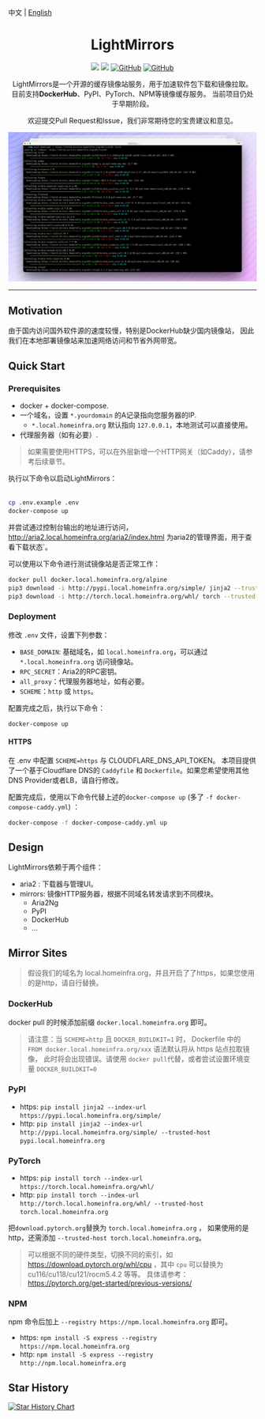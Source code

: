 中文 | [English](README.en.md)


<div align="center">

# LightMirrors

<a href='https://github.com/NoCLin/LightMirrors/'><img src='https://img.shields.io/badge/Light-Mirrors-green'></a>
<a href='https://github.com/homeinfra-org/infra'><img src='https://img.shields.io/static/v1?label=Home&message=Infra&color=orange'></a>
[![GitHub](https://img.shields.io/github/stars/NoCLin/LightMirrors?style=social)](https://github.com/NoCLin/LightMirrors)
[![GitHub](https://img.shields.io/github/forks/NoCLin/LightMirrors?style=social)](https://github.com/NoCLin/LightMirrors)


LightMirrors是一个开源的缓存镜像站服务，用于加速软件包下载和镜像拉取。
目前支持**DockerHub**、PyPI、PyTorch、NPM等镜像缓存服务。 当前项目仍处于早期阶段。

欢迎提交Pull Request和Issue，我们非常期待您的宝贵建议和意见。

![Demo](docs/images/1.png)

</div>


---

## Motivation

由于国内访问国外软件源的速度较慢，特别是DockerHub缺少国内镜像站，
因此我们在本地部署镜像站来加速网络访问和节省外网带宽。

## Quick Start

### Prerequisites

- docker + docker-compose.
- 一个域名，设置 `*.yourdomain` 的A记录指向您服务器的IP.
    - `*.local.homeinfra.org` 默认指向 `127.0.0.1`，本地测试可以直接使用。
- 代理服务器（如有必要）.

> 如果需要使用HTTPS，可以在外层新增一个HTTP网关（如Caddy），请参考后续章节。

执行以下命令以启动LightMirrors：

```bash

cp .env.example .env
docker-compose up

```

并尝试通过控制台输出的地址进行访问，http://aria2.local.homeinfra.org/aria2/index.html
为aria2的管理界面，用于查看下载状态`。

可以使用以下命令进行测试镜像站是否正常工作：

```bash
docker pull docker.local.homeinfra.org/alpine
pip3 download -i http://pypi.local.homeinfra.org/simple/ jinja2 --trusted-host pypi.local.homeinfra.org
pip3 download -i http://torch.local.homeinfra.org/whl/ torch --trusted-host torch.local.homeinfra.org
```

### Deployment

修改 `.env` 文件，设置下列参数：

- `BASE_DOMAIN`: 基础域名，如 `local.homeinfra.org`，可以通过 `*.local.homeinfra.org` 访问镜像站。
- `RPC_SECRET`：Aria2的RPC密钥。
- `all_proxy`：代理服务器地址，如有必要。
- `SCHEME`：`http` 或 `https`。

配置完成之后，执行以下命令：

```bash
docker-compose up
```

#### HTTPS

在 .env 中配置 `SCHEME=https` 与 CLOUDFLARE_DNS_API_TOKEN。
本项目提供了一个基于Cloudflare DNS的 `Caddyfile` 和 `Dockerfile`。如果您希望使用其他DNS Provider或者LB，请自行修改。

配置完成后，使用以下命令代替上述的`docker-compose up` (多了 `-f docker-compose-caddy.yml`) ：

```bash
docker-compose -f docker-compose-caddy.yml up
```

## Design

LightMirrors依赖于两个组件：

- aria2 : 下载器与管理UI。
- mirrors: 镜像HTTP服务器，根据不同域名转发请求到不同模块。
    - Aria2Ng
    - PyPI
    - DockerHub
    - ...

## Mirror Sites

> 假设我们的域名为 local.homeinfra.org，并且开启了了https，如果您使用的是http，请自行替换。

### DockerHub

docker pull 的时候添加前缀 `docker.local.homeinfra.org` 即可。

> 请注意：当 `SCHEME=http` 且 `DOCKER_BUILDKIT=1` 时，
> Dockerfile 中的 `FROM docker.local.homeinfra.org/xxx` 语法默认将从 https 站点拉取镜像，
> 此时将会出现错误。请使用 `docker pull`代替，或者尝试设置环境变量 `DOCKER_BUILDKIT=0`

### PyPI

- https: `pip install jinja2 --index-url https://pypi.local.homeinfra.org/simple/`
- http: `pip install jinja2 --index-url http://pypi.local.homeinfra.org/simple/ --trusted-host pypi.local.homeinfra.org`

### PyTorch

- https: `pip install torch --index-url https://torch.local.homeinfra.org/whl/`
- http: `pip install torch --index-url http://torch.local.homeinfra.org/whl/ --trusted-host torch.local.homeinfra.org`

把`download.pytorch.org`替换为 `torch.local.homeinfra.org` ，
如果使用的是http，还需添加 `--trusted-host torch.local.homeinfra.org`。

> 可以根据不同的硬件类型，切换不同的索引，如 https://download.pytorch.org/whl/cpu ，其中 `cpu`
> 可以替换为cu116/cu118/cu121/rocm5.4.2 等等。
> 具体请参考：https://pytorch.org/get-started/previous-versions/

### NPM

npm 命令后加上 `--registry https://npm.local.homeinfra.org` 即可。

- https: `npm install -S express --registry https://npm.local.homeinfra.org`
- http: `npm install -S express --registry http://npm.local.homeinfra.org`

## Star History

[![Star History Chart](https://api.star-history.com/svg?repos=NoCLin/LightMirrors&type=Date)](https://star-history.com/#NoCLin/LightMirrors&Date)

